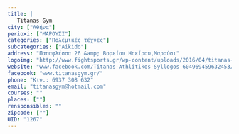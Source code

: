 ```yaml
---
title: |
   Titanas Gym
city: ["Αθήνα"]
perioxi: ["ΜΑΡΟΥΣΙ"]
categories: ["Πολεμικές τέχνες"]
subcategories: ["Aikido"]
address: "Παπαφλέσσα 26 &amp; Βορείου Ηπείρου,Μαρούσι"
logoimg: "http://www.fightsports.gr/wp-content/uploads/2016/04/titanas-logo.jpg"
website: "www.facebook.com/Titanas-Athlitikos-Syllogos-604969459632453/?pnref=lhc"
facebook: "www.titanasgym.gr/"
phone: "Κιν.: 6937 308 632"
email: "titanasgym@hotmail.com"
courses: ""
places: [""]
rensponsibles: ""
zipcode: [""]
UID: "1267"
---
```




